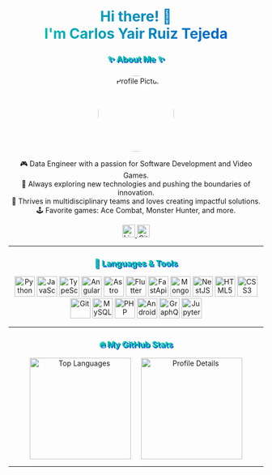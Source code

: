 <h1 align="center" style="background: linear-gradient(to right, #00C9A7, #0052D4); -webkit-background-clip: text; color: transparent;">
  Hi there! 👋<br>I'm Carlos Yair Ruiz Tejeda
</h1>

###

<h3 align="center" style="color: #00C9A7; font-weight: bold; text-shadow: 2px 2px #0052D4;">✨ About Me ✨</h3>

###

<div align="center">
  <img src="https://avatars.githubusercontent.com/u/59105911?v=4" alt="Profile Picture" width="150" style="border-radius: 50%;" />
</div>

<p align="center">
  🎮 Data Engineer with a passion for Software Development and Video Games.<br>
  🚀 Always exploring new technologies and pushing the boundaries of innovation.<br>
  🌟 Thrives in multidisciplinary teams and loves creating impactful solutions.<br>
  🕹️ Favorite games: Ace Combat, Monster Hunter, and more.<br>
</p>

<div align="center">
  <a href="https://www.linkedin.com/in/cyrt" target="_blank">
    <img src="https://img.shields.io/static/v1?message=LinkedIn&logo=linkedin&label=&color=0A66C2&logoColor=white&labelColor=&style=for-the-badge" height="25" alt="LinkedIn" />
  </a>
  <a href="https://github.com/AusCoro" target="_blank">
    <img src="https://img.shields.io/static/v1?message=GitHub&logo=github&label=&color=181717&logoColor=white&labelColor=&style=for-the-badge" height="25" alt="GitHub" />
  </a>
</div>

---

<h3 align="center" style="color: #00C9A7; font-weight: bold; text-shadow: 2px 2px #0052D4;">🔧 Languages & Tools</h3>

<div align="center">
  <img src="https://cdn.jsdelivr.net/gh/devicons/devicon/icons/python/python-original.svg" height="40" alt="Python" />
  <img src="https://cdn.jsdelivr.net/gh/devicons/devicon/icons/javascript/javascript-original.svg" height="40" alt="JavaScript" />
  <img src="https://cdn.jsdelivr.net/gh/devicons/devicon/icons/typescript/typescript-original.svg" height="40" alt="TypeScript" />
  <img src="https://cdn.jsdelivr.net/gh/devicons/devicon/icons/angularjs/angularjs-original.svg" height="40" alt="Angular" />
  <img src="https://cdn.jsdelivr.net/gh/devicons/devicon/icons/astro/astro-original.svg" height="40" alt="Astro" />
  <img src="https://cdn.jsdelivr.net/gh/devicons/devicon/icons/flutter/flutter-original.svg" height="40" alt="Flutter" />
  <img src="https://cdn.jsdelivr.net/gh/devicons/devicon/icons/fastapi/fastapi-original.svg" height="40" alt="FastApi" />
  <img src="https://cdn.jsdelivr.net/gh/devicons/devicon/icons/mongodb/mongodb-original.svg" height="40" alt="MongoDB" />
  <img src="https://cdn.jsdelivr.net/gh/devicons/devicon/icons/nestjs/nestjs-original.svg" height="40" alt="NestJS" />
  <img src="https://cdn.jsdelivr.net/gh/devicons/devicon/icons/html5/html5-original.svg" height="40" alt="HTML5" />
  <img src="https://cdn.jsdelivr.net/gh/devicons/devicon/icons/css3/css3-original.svg" height="40" alt="CSS3" />
  <img src="https://cdn.jsdelivr.net/gh/devicons/devicon/icons/git/git-original.svg" height="40" alt="Git" />
  <img src="https://cdn.jsdelivr.net/gh/devicons/devicon/icons/mysql/mysql-original.svg" height="40" alt="MySQL" />
  <img src="https://cdn.jsdelivr.net/gh/devicons/devicon/icons/php/php-original.svg" height="40" alt="PHP" />
  <img src="https://cdn.jsdelivr.net/gh/devicons/devicon/icons/android/android-original.svg" height="40" alt="Android" />
  <img src="https://cdn.jsdelivr.net/gh/devicons/devicon/icons/graphql/graphql-plain.svg" height="40" alt="GraphQL" />
  <img src="https://cdn.jsdelivr.net/gh/devicons/devicon/icons/jupyter/jupyter-original.svg" height="40" alt="Jupyter Notebook" />
</div>

---

<h3 align="center" style="color: #00C9A7; font-weight: bold; text-shadow: 2px 2px #0052D4;">🔥 My GitHub Stats</h3>

<div align="center" style="display: flex; flex-wrap: wrap; justify-content: center; gap: 20px;">
  <img src="https://github-readme-stats.vercel.app/api/top-langs/?username=AusCoro&layout=compact&theme=radical" height="200" alt="Top Languages" />
  <img src="https://github-profile-summary-cards.vercel.app/api/cards/profile-details?username=AusCoro&theme=radical" height="200" alt="Profile Details" />
</div>

---

